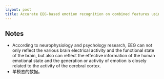```yaml
---
layout: post
title: Accurate EEG-based emotion recognition on combined features using deep CNN
---
```


## Notes
- According to neurophysiology and psychology research, EEG can not only reflect the various brain electrical activity and the functional state of the brain, but also can reflect the effective information of the human emotional state and the generation or activity of emotion is closely related to the activity of the cerebral cortex.
- 单模态的数据。
